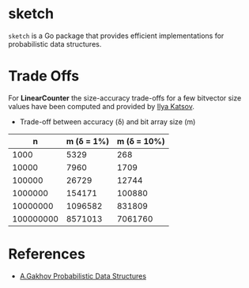 # sketch

`sketch` is a Go package that provides efficient implementations for probabilistic data structures.

# Trade Offs

For **LinearCounter** the size-accuracy trade-offs for a few bitvector size values have been computed
and provided by [Ilya Katsov](https://highlyscalable.wordpress.com/2012/05/01/probabilistic-structures-web-analytics-data-mining/).

- Trade-off between accuracy (δ) and bit array size (m)

| n         | m (δ = 1%) | m (δ = 10%) |
| --------- | ---------- | ----------- |
| 1000      | 5329       | 268         |
| 10000     | 7960       | 1709        |
| 100000    | 26729      | 12744       |
| 1000000   | 154171     | 100880      |
| 10000000  | 1096582    | 831809      |
| 100000000 | 8571013    | 7061760     |

# References

- [A.Gakhov Probabilistic Data Structures](https://www.gakhov.com/books/pdsa.html)
